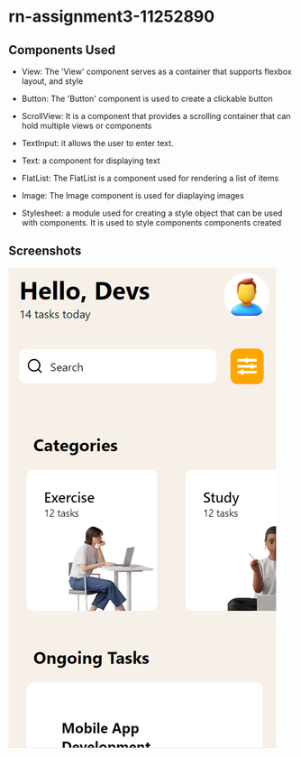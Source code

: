 # rn-assignment3-11252890

## Components Used

* View: The 'View' component serves as a container that supports flexbox layout, and style

* Button: The 'Button' component is used to create a clickable button

* ScrollView: It is a component that provides a scrolling container that can hold multiple views or components

* TextInput: it allows the user to enter text.

* Text: a component for displaying text

* FlatList: The FlatList is a component used for rendering a list of items

* Image: The Image component is used for diaplaying images

* Stylesheet: a module used for creating a style object that can be used with components. It is used to style components components created

## Screenshots

![App Screenshot](assets/AppScreenshot.png)

